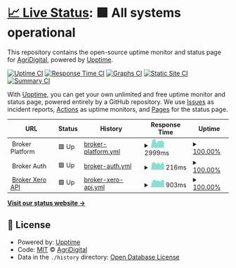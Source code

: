 # [📈 Live Status](https://status.fullprofile.com.au): <!--live status--> **🟩 All systems operational**

This repository contains the open-source uptime monitor and status page for [AgriDigital](agridigital.io), powered by [Upptime](https://github.com/upptime/upptime).

[![Uptime CI](https://github.com/fullprofile/fullprofile-status-monitor/workflows/Uptime%20CI/badge.svg)](https://github.com/fullprofile/fullprofile-status-monitor/actions?query=workflow%3A%22Uptime+CI%22)
[![Response Time CI](https://github.com/fullprofile/fullprofile-status-monitor/workflows/Response%20Time%20CI/badge.svg)](https://github.com/fullprofile/fullprofile-status-monitor/actions?query=workflow%3A%22Response+Time+CI%22)
[![Graphs CI](https://github.com/fullprofile/fullprofile-status-monitor/workflows/Graphs%20CI/badge.svg)](https://github.com/fullprofile/fullprofile-status-monitor/actions?query=workflow%3A%22Graphs+CI%22)
[![Static Site CI](https://github.com/fullprofile/fullprofile-status-monitor/workflows/Static%20Site%20CI/badge.svg)](https://github.com/fullprofile/fullprofile-status-monitor/actions?query=workflow%3A%22Static+Site+CI%22)
[![Summary CI](https://github.com/fullprofile/fullprofile-status-monitor/workflows/Summary%20CI/badge.svg)](https://github.com/fullprofile/fullprofile-status-monitor/actions?query=workflow%3A%22Summary+CI%22)

With [Upptime](https://upptime.js.org), you can get your own unlimited and free uptime monitor and status page, powered entirely by a GitHub repository. We use [Issues](https://github.com/fullprofile/fullprofile-status-monitor/issues) as incident reports, [Actions](https://github.com/fullprofile/fullprofile-status-monitor/actions) as uptime monitors, and [Pages](https://status.fullprofile.com.au) for the status page.

<!--start: status pages-->
<!-- This summary is generated by Upptime (https://github.com/upptime/upptime) -->
<!-- Do not edit this manually, your changes will be overwritten -->
<!-- prettier-ignore -->
| URL | Status | History | Response Time | Uptime |
| --- | ------ | ------- | ------------- | ------ |
| <img alt="" src="https://icons.duckduckgo.com/ip3/null.ico" height="13"> Broker Platform | 🟩 Up | [broker-platform.yml](https://github.com/fullprofile/fullprofile-status-monitor/commits/HEAD/history/broker-platform.yml) | <details><summary><img alt="Response time graph" src="./graphs/broker-platform/response-time-week.png" height="20"> 2999ms</summary><br><a href="https://status.fullprofile.com.au/history/broker-platform"><img alt="Response time 2633" src="https://img.shields.io/endpoint?url=https%3A%2F%2Fraw.githubusercontent.com%2Ffullprofile%2Ffullprofile-status-monitor%2FHEAD%2Fapi%2Fbroker-platform%2Fresponse-time.json"></a><br><a href="https://status.fullprofile.com.au/history/broker-platform"><img alt="24-hour response time 2148" src="https://img.shields.io/endpoint?url=https%3A%2F%2Fraw.githubusercontent.com%2Ffullprofile%2Ffullprofile-status-monitor%2FHEAD%2Fapi%2Fbroker-platform%2Fresponse-time-day.json"></a><br><a href="https://status.fullprofile.com.au/history/broker-platform"><img alt="7-day response time 2999" src="https://img.shields.io/endpoint?url=https%3A%2F%2Fraw.githubusercontent.com%2Ffullprofile%2Ffullprofile-status-monitor%2FHEAD%2Fapi%2Fbroker-platform%2Fresponse-time-week.json"></a><br><a href="https://status.fullprofile.com.au/history/broker-platform"><img alt="30-day response time 3223" src="https://img.shields.io/endpoint?url=https%3A%2F%2Fraw.githubusercontent.com%2Ffullprofile%2Ffullprofile-status-monitor%2FHEAD%2Fapi%2Fbroker-platform%2Fresponse-time-month.json"></a><br><a href="https://status.fullprofile.com.au/history/broker-platform"><img alt="1-year response time 2718" src="https://img.shields.io/endpoint?url=https%3A%2F%2Fraw.githubusercontent.com%2Ffullprofile%2Ffullprofile-status-monitor%2FHEAD%2Fapi%2Fbroker-platform%2Fresponse-time-year.json"></a></details> | <details><summary><a href="https://status.fullprofile.com.au/history/broker-platform">100.00%</a></summary><a href="https://status.fullprofile.com.au/history/broker-platform"><img alt="All-time uptime 99.99%" src="https://img.shields.io/endpoint?url=https%3A%2F%2Fraw.githubusercontent.com%2Ffullprofile%2Ffullprofile-status-monitor%2FHEAD%2Fapi%2Fbroker-platform%2Fuptime.json"></a><br><a href="https://status.fullprofile.com.au/history/broker-platform"><img alt="24-hour uptime 100.00%" src="https://img.shields.io/endpoint?url=https%3A%2F%2Fraw.githubusercontent.com%2Ffullprofile%2Ffullprofile-status-monitor%2FHEAD%2Fapi%2Fbroker-platform%2Fuptime-day.json"></a><br><a href="https://status.fullprofile.com.au/history/broker-platform"><img alt="7-day uptime 100.00%" src="https://img.shields.io/endpoint?url=https%3A%2F%2Fraw.githubusercontent.com%2Ffullprofile%2Ffullprofile-status-monitor%2FHEAD%2Fapi%2Fbroker-platform%2Fuptime-week.json"></a><br><a href="https://status.fullprofile.com.au/history/broker-platform"><img alt="30-day uptime 100.00%" src="https://img.shields.io/endpoint?url=https%3A%2F%2Fraw.githubusercontent.com%2Ffullprofile%2Ffullprofile-status-monitor%2FHEAD%2Fapi%2Fbroker-platform%2Fuptime-month.json"></a><br><a href="https://status.fullprofile.com.au/history/broker-platform"><img alt="1-year uptime 100.00%" src="https://img.shields.io/endpoint?url=https%3A%2F%2Fraw.githubusercontent.com%2Ffullprofile%2Ffullprofile-status-monitor%2FHEAD%2Fapi%2Fbroker-platform%2Fuptime-year.json"></a></details>
| <img alt="" src="https://icons.duckduckgo.com/ip3/null.ico" height="13"> Broker Auth | 🟩 Up | [broker-auth.yml](https://github.com/fullprofile/fullprofile-status-monitor/commits/HEAD/history/broker-auth.yml) | <details><summary><img alt="Response time graph" src="./graphs/broker-auth/response-time-week.png" height="20"> 216ms</summary><br><a href="https://status.fullprofile.com.au/history/broker-auth"><img alt="Response time 236" src="https://img.shields.io/endpoint?url=https%3A%2F%2Fraw.githubusercontent.com%2Ffullprofile%2Ffullprofile-status-monitor%2FHEAD%2Fapi%2Fbroker-auth%2Fresponse-time.json"></a><br><a href="https://status.fullprofile.com.au/history/broker-auth"><img alt="24-hour response time 188" src="https://img.shields.io/endpoint?url=https%3A%2F%2Fraw.githubusercontent.com%2Ffullprofile%2Ffullprofile-status-monitor%2FHEAD%2Fapi%2Fbroker-auth%2Fresponse-time-day.json"></a><br><a href="https://status.fullprofile.com.au/history/broker-auth"><img alt="7-day response time 216" src="https://img.shields.io/endpoint?url=https%3A%2F%2Fraw.githubusercontent.com%2Ffullprofile%2Ffullprofile-status-monitor%2FHEAD%2Fapi%2Fbroker-auth%2Fresponse-time-week.json"></a><br><a href="https://status.fullprofile.com.au/history/broker-auth"><img alt="30-day response time 247" src="https://img.shields.io/endpoint?url=https%3A%2F%2Fraw.githubusercontent.com%2Ffullprofile%2Ffullprofile-status-monitor%2FHEAD%2Fapi%2Fbroker-auth%2Fresponse-time-month.json"></a><br><a href="https://status.fullprofile.com.au/history/broker-auth"><img alt="1-year response time 243" src="https://img.shields.io/endpoint?url=https%3A%2F%2Fraw.githubusercontent.com%2Ffullprofile%2Ffullprofile-status-monitor%2FHEAD%2Fapi%2Fbroker-auth%2Fresponse-time-year.json"></a></details> | <details><summary><a href="https://status.fullprofile.com.au/history/broker-auth">100.00%</a></summary><a href="https://status.fullprofile.com.au/history/broker-auth"><img alt="All-time uptime 100.00%" src="https://img.shields.io/endpoint?url=https%3A%2F%2Fraw.githubusercontent.com%2Ffullprofile%2Ffullprofile-status-monitor%2FHEAD%2Fapi%2Fbroker-auth%2Fuptime.json"></a><br><a href="https://status.fullprofile.com.au/history/broker-auth"><img alt="24-hour uptime 100.00%" src="https://img.shields.io/endpoint?url=https%3A%2F%2Fraw.githubusercontent.com%2Ffullprofile%2Ffullprofile-status-monitor%2FHEAD%2Fapi%2Fbroker-auth%2Fuptime-day.json"></a><br><a href="https://status.fullprofile.com.au/history/broker-auth"><img alt="7-day uptime 100.00%" src="https://img.shields.io/endpoint?url=https%3A%2F%2Fraw.githubusercontent.com%2Ffullprofile%2Ffullprofile-status-monitor%2FHEAD%2Fapi%2Fbroker-auth%2Fuptime-week.json"></a><br><a href="https://status.fullprofile.com.au/history/broker-auth"><img alt="30-day uptime 100.00%" src="https://img.shields.io/endpoint?url=https%3A%2F%2Fraw.githubusercontent.com%2Ffullprofile%2Ffullprofile-status-monitor%2FHEAD%2Fapi%2Fbroker-auth%2Fuptime-month.json"></a><br><a href="https://status.fullprofile.com.au/history/broker-auth"><img alt="1-year uptime 100.00%" src="https://img.shields.io/endpoint?url=https%3A%2F%2Fraw.githubusercontent.com%2Ffullprofile%2Ffullprofile-status-monitor%2FHEAD%2Fapi%2Fbroker-auth%2Fuptime-year.json"></a></details>
| <img alt="" src="https://icons.duckduckgo.com/ip3/xero-api.fullprofile.net.ico" height="13"> [Broker Xero API](https://xero-api.fullprofile.net/api/health) | 🟩 Up | [broker-xero-api.yml](https://github.com/fullprofile/fullprofile-status-monitor/commits/HEAD/history/broker-xero-api.yml) | <details><summary><img alt="Response time graph" src="./graphs/broker-xero-api/response-time-week.png" height="20"> 903ms</summary><br><a href="https://status.fullprofile.com.au/history/broker-xero-api"><img alt="Response time 868" src="https://img.shields.io/endpoint?url=https%3A%2F%2Fraw.githubusercontent.com%2Ffullprofile%2Ffullprofile-status-monitor%2FHEAD%2Fapi%2Fbroker-xero-api%2Fresponse-time.json"></a><br><a href="https://status.fullprofile.com.au/history/broker-xero-api"><img alt="24-hour response time 891" src="https://img.shields.io/endpoint?url=https%3A%2F%2Fraw.githubusercontent.com%2Ffullprofile%2Ffullprofile-status-monitor%2FHEAD%2Fapi%2Fbroker-xero-api%2Fresponse-time-day.json"></a><br><a href="https://status.fullprofile.com.au/history/broker-xero-api"><img alt="7-day response time 903" src="https://img.shields.io/endpoint?url=https%3A%2F%2Fraw.githubusercontent.com%2Ffullprofile%2Ffullprofile-status-monitor%2FHEAD%2Fapi%2Fbroker-xero-api%2Fresponse-time-week.json"></a><br><a href="https://status.fullprofile.com.au/history/broker-xero-api"><img alt="30-day response time 935" src="https://img.shields.io/endpoint?url=https%3A%2F%2Fraw.githubusercontent.com%2Ffullprofile%2Ffullprofile-status-monitor%2FHEAD%2Fapi%2Fbroker-xero-api%2Fresponse-time-month.json"></a><br><a href="https://status.fullprofile.com.au/history/broker-xero-api"><img alt="1-year response time 878" src="https://img.shields.io/endpoint?url=https%3A%2F%2Fraw.githubusercontent.com%2Ffullprofile%2Ffullprofile-status-monitor%2FHEAD%2Fapi%2Fbroker-xero-api%2Fresponse-time-year.json"></a></details> | <details><summary><a href="https://status.fullprofile.com.au/history/broker-xero-api">100.00%</a></summary><a href="https://status.fullprofile.com.au/history/broker-xero-api"><img alt="All-time uptime 100.00%" src="https://img.shields.io/endpoint?url=https%3A%2F%2Fraw.githubusercontent.com%2Ffullprofile%2Ffullprofile-status-monitor%2FHEAD%2Fapi%2Fbroker-xero-api%2Fuptime.json"></a><br><a href="https://status.fullprofile.com.au/history/broker-xero-api"><img alt="24-hour uptime 100.00%" src="https://img.shields.io/endpoint?url=https%3A%2F%2Fraw.githubusercontent.com%2Ffullprofile%2Ffullprofile-status-monitor%2FHEAD%2Fapi%2Fbroker-xero-api%2Fuptime-day.json"></a><br><a href="https://status.fullprofile.com.au/history/broker-xero-api"><img alt="7-day uptime 100.00%" src="https://img.shields.io/endpoint?url=https%3A%2F%2Fraw.githubusercontent.com%2Ffullprofile%2Ffullprofile-status-monitor%2FHEAD%2Fapi%2Fbroker-xero-api%2Fuptime-week.json"></a><br><a href="https://status.fullprofile.com.au/history/broker-xero-api"><img alt="30-day uptime 100.00%" src="https://img.shields.io/endpoint?url=https%3A%2F%2Fraw.githubusercontent.com%2Ffullprofile%2Ffullprofile-status-monitor%2FHEAD%2Fapi%2Fbroker-xero-api%2Fuptime-month.json"></a><br><a href="https://status.fullprofile.com.au/history/broker-xero-api"><img alt="1-year uptime 100.00%" src="https://img.shields.io/endpoint?url=https%3A%2F%2Fraw.githubusercontent.com%2Ffullprofile%2Ffullprofile-status-monitor%2FHEAD%2Fapi%2Fbroker-xero-api%2Fuptime-year.json"></a></details>

<!--end: status pages-->

[**Visit our status website →**](https://status.fullprofile.com.au)

## 📄 License

- Powered by: [Upptime](https://github.com/upptime/upptime)
- Code: [MIT](./LICENSE) © [AgriDigital](agridigital.io)
- Data in the `./history` directory: [Open Database License](https://opendatacommons.org/licenses/odbl/1-0/)
